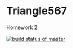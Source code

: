 # Triangle567
Homework 2

[![build status of master](https://travis-ci.org/sanz94/Triangle567.svg?branch=master)](https://travis-ci.org/tsmith567/Triangle567)
